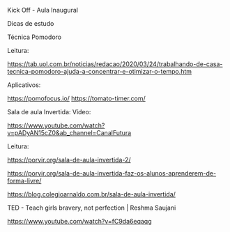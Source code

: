 Kick Off - Aula Inaugural

Dicas de estudo

Técnica Pomodoro

Leitura:

https://tab.uol.com.br/noticias/redacao/2020/03/24/trabalhando-de-casa-tecnica-pomodoro-ajuda-a-concentrar-e-otimizar-o-tempo.htm

Aplicativos:

https://pomofocus.io/
https://tomato-timer.com/

Sala de aula Invertida:
Vídeo:

https://www.youtube.com/watch?v=pADyAN15cZ0&ab_channel=CanalFutura

Leitura:

https://porvir.org/sala-de-aula-invertida-2/

https://porvir.org/sala-de-aula-invertida-faz-os-alunos-aprenderem-de-forma-livre/

https://blog.colegioarnaldo.com.br/sala-de-aula-invertida/

TED - Teach girls bravery, not perfection | Reshma Saujani

https://www.youtube.com/watch?v=fC9da6eqaqg
